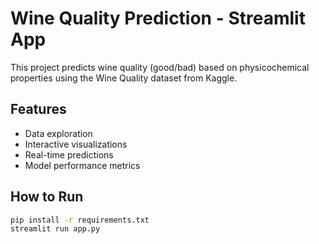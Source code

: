 # Wine Quality Prediction - Streamlit App

This project predicts wine quality (good/bad) based on physicochemical properties using the Wine Quality dataset from Kaggle.

## Features
- Data exploration
- Interactive visualizations
- Real-time predictions
- Model performance metrics

## How to Run
```bash
pip install -r requirements.txt
streamlit run app.py
